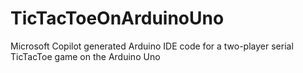 # TicTacToeOnArduinoUno
Microsoft Copilot generated Arduino IDE code for a two-player serial TicTacToe game on the Arduino Uno
